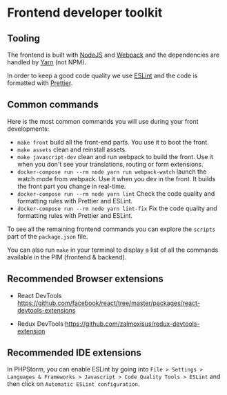 # Frontend developer toolkit

## Tooling

The frontend is built with [NodeJS](https://nodejs.org/) and [Webpack](https://webpack.js.org/) and
the dependencies are handled by [Yarn](https://yarnpkg.com/) (not NPM).

In order to keep a good code quality we use [ESLint](https://eslint.org/) and the code is formatted with [Prettier](https://prettier.io/).

## Common commands

Here is the most common commands you will use during your front developments:

- `make front` build all the front-end parts. You use it to boot the front.
- `make assets` clean and reinstall assets.
- `make javascript-dev` clean and run webpack to build the front. Use it when you don't see your translations, routing or form extensions.
- `docker-compose run --rm node yarn run webpack-watch` launch the watch mode from webpack. Use it when you dev in the front. It builds the front part you change in real-time.
- `docker-compose run --rm node yarn lint` Check the code quality and formatting rules with Prettier and ESLint.
- `docker-compose run --rm node yarn lint-fix` Fix the code quality and formatting rules with Prettier and ESLint.

To see all the remaining frontend commands you can explore the `scripts` part of the `package.json` file.

You can also run `make` in your terminal to display a list of all the commands available in the PIM (frontend & backend).

## Recommended Browser extensions

- React DevTools
  https://github.com/facebook/react/tree/master/packages/react-devtools-extensions

- Redux DevTools
  https://github.com/zalmoxisus/redux-devtools-extension

## Recommended IDE extensions

In PHPStorm, you can enable ESLint by going into `File > Settings > Languages & Frameworks > Javascript > Code Quality Tools > ESLint` and then click on `Automatic ESLint configuration`.
